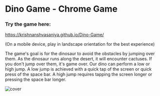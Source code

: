 # Dino Game - Chrome Game

### Try the game here:

https://krishnanshvasaniya.github.io/Dino-Game/

(On a mobile device, play in landscape orientation for the best experience)

The game's goal is for the dinosaur to avoid the obstacles by jumping over them. As the dinosaur runs along the desert, it will encounter cactuses. If you don't jump over them, it's game over. Our dino can perform a low or high jump. A low jump is achieved with a quick tap of the screen or quick press of the space bar. A high jump requires tapping the screen longer or pressing the space bar longer.

![cover](https://github.com/user-attachments/assets/f2ce706c-d5d0-41ca-8e2e-5769be1e8963)
